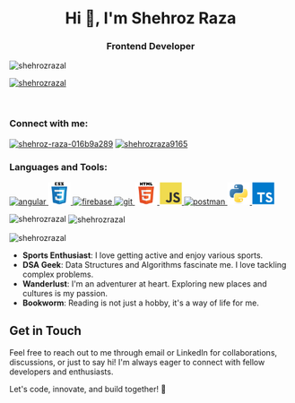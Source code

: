 <h1 align="center">Hi 👋, I'm Shehroz Raza</h1>
<h3 align="center">Frontend Developer</h3>

<p align="left"> <img src="https://komarev.com/ghpvc/?username=shehrozrazal&label=Profile%20views&color=0e75b6&style=flat" alt="shehrozrazal" /> </p>

<p align="left"> <a href="https://github.com/ryo-ma/github-profile-trophy"><img src="https://github-profile-trophy.vercel.app/?username=shehrozrazal" alt="shehrozrazal" /></a> </p>

<p align="left"> <a href="https://twitter.com/" target="blank"><img src="https://img.shields.io/twitter/follow/?logo=twitter&style=for-the-badge" alt="" /></a> </p>

<h3 align="left">Connect with me:</h3>
<p align="left">
<a href="https://linkedin.com/in/shehroz-raza-016b9a289" target="blank"><img align="center" src="https://raw.githubusercontent.com/rahuldkjain/github-profile-readme-generator/master/src/images/icons/Social/linked-in-alt.svg" alt="shehroz-raza-016b9a289" height="30" width="40" /></a>
<a href="https://discord.gg/shehrozraza9165" target="blank"><img align="center" src="https://raw.githubusercontent.com/rahuldkjain/github-profile-readme-generator/master/src/images/icons/Social/discord.svg" alt="shehrozraza9165" height="30" width="40" /></a>
</p>

<h3 align="left">Languages and Tools:</h3>
<p align="left"> <a href="https://angular.io" target="_blank" rel="noreferrer"> <img src="https://angular.io/assets/images/logos/angular/angular.svg" alt="angular" width="40" height="40"/> </a> <a href="https://www.w3schools.com/css/" target="_blank" rel="noreferrer"> <img src="https://raw.githubusercontent.com/devicons/devicon/master/icons/css3/css3-original-wordmark.svg" alt="css3" width="40" height="40"/> </a> <a href="https://firebase.google.com/" target="_blank" rel="noreferrer"> <img src="https://www.vectorlogo.zone/logos/firebase/firebase-icon.svg" alt="firebase" width="40" height="40"/> </a> <a href="https://git-scm.com/" target="_blank" rel="noreferrer"> <img src="https://www.vectorlogo.zone/logos/git-scm/git-scm-icon.svg" alt="git" width="40" height="40"/> </a> <a href="https://www.w3.org/html/" target="_blank" rel="noreferrer"> <img src="https://raw.githubusercontent.com/devicons/devicon/master/icons/html5/html5-original-wordmark.svg" alt="html5" width="40" height="40"/> </a> <a href="https://developer.mozilla.org/en-US/docs/Web/JavaScript" target="_blank" rel="noreferrer"> <img src="https://raw.githubusercontent.com/devicons/devicon/master/icons/javascript/javascript-original.svg" alt="javascript" width="40" height="40"/> </a> <a href="https://postman.com" target="_blank" rel="noreferrer"> <img src="https://www.vectorlogo.zone/logos/getpostman/getpostman-icon.svg" alt="postman" width="40" height="40"/> </a> <a href="https://www.python.org" target="_blank" rel="noreferrer"> <img src="https://raw.githubusercontent.com/devicons/devicon/master/icons/python/python-original.svg" alt="python" width="40" height="40"/> </a> <a href="https://www.typescriptlang.org/" target="_blank" rel="noreferrer"> <img src="https://raw.githubusercontent.com/devicons/devicon/master/icons/typescript/typescript-original.svg" alt="typescript" width="40" height="40"/> </a> </p>

<p><img align="left" src="https://github-readme-stats.vercel.app/api/top-langs?username=shehrozrazal&show_icons=true&locale=en&layout=compact" alt="shehrozrazal" /></p>

<p>&nbsp;<img align="center" src="https://github-readme-stats.vercel.app/api?username=shehrozrazal&show_icons=true&locale=en" alt="shehrozrazal" /></p>

<p><img align="center" src="https://github-readme-streak-stats.herokuapp.com/?user=shehrozrazal&" alt="shehrozrazal" /></p>

- **Sports Enthusiast**: I love getting active and enjoy various sports.
- **DSA Geek**: Data Structures and Algorithms fascinate me. I love tackling complex problems.
- **Wanderlust**: I'm an adventurer at heart. Exploring new places and cultures is my passion.
- **Bookworm**: Reading is not just a hobby, it's a way of life for me.

## Get in Touch
Feel free to reach out to me through email or LinkedIn for collaborations, discussions, or just to say hi! I'm always eager to connect with fellow developers and enthusiasts.

Let's code, innovate, and build together! 🚀 
